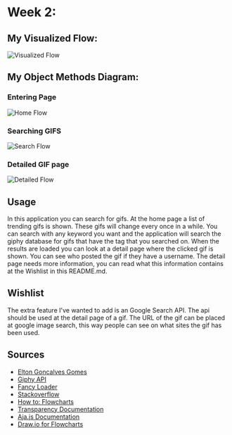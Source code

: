 # Week 2:

## My Visualized Flow:
![Visualized Flow](https://shyanta.github.io/minor-webappfromscratch/Week%202/API/img/AppFlow.png)

## My Object Methods Diagram:
### Entering Page
![Home Flow](https://shyanta.github.io/minor-webappfromscratch/Week%202/API/img/HomeFlow.png)
### Searching GIFS
![Search Flow](https://shyanta.github.io/minor-webappfromscratch/Week%202/API/img/searchFlow.png)
### Detailed GIF page
![Detailed Flow](https://shyanta.github.io/minor-webappfromscratch/Week%202/API/img/detailFlow.png)

## Usage
In this application you can search for gifs.
At the home page a list of trending gifs is shown. These gifs will change every once in a while.
You can search with any keyword you want and the application will search the giphy database for gifs that have the tag that you searched on.
When the results are loaded you can look at a detail page where the clicked gif is shown.
You can see who posted the gif if they have a username.
The detail page needs more information, you can read what this information contains
at the Wishlist in this README.md.

## Wishlist
The extra feature I've wanted to add is an Google Search API.
The api should be used at the detail page of a gif.
The URL of the gif can be placed at google image search, this way people
can see on what sites the gif has been used.

## Sources
- [Elton Goncalves Gomes](https://github.com/eltongonc)
- [Giphy API](http://api.giphy.com/)
- [Fancy Loader](http://tobiasahlin.com/spinkit/)
- [Stackoverflow](http://stackoverflow.com/)
- [How to: Flowcharts](https://www.codeavengers.com/notes/planning/flowcharts)
- [Transparency Documentation](https://github.com/leonidas/transparency)
- [Aja.js Documentation](http://krampstudio.com/aja.js/)
- [Draw.io for Flowcharts](https://www.draw.io/)
